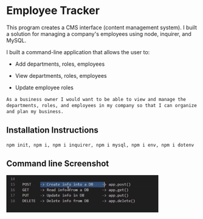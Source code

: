# Employee Tracker

This program creates a CMS interface (content management system). I built a solution for managing a company's employees using node, inquirer, and MySQL.

I built a command-line application that allows the user to:

  * Add departments, roles, employees

  * View departments, roles, employees

  * Update employee roles

```
As a business owner I would want to be able to view and manage the departments, roles, and employees in my company so that I can organize and plan my business.
```

## Installation Instructions

```
npm init, npm i, npm i inquirer, npm i mysql, npm i env, npm i dotenv
```

## Command line Screenshot

<img src="./Assets/images/command_line.png" alt="Screenshot Of Application In Terminal" width="400"/>